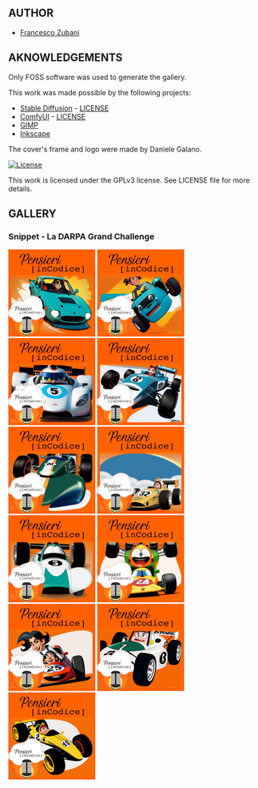 ## AUTHOR

- [Francesco Zubani](https://www.linkedin.com/in/francesco-zubani-5957081a6/)

## AKNOWLEDGEMENTS

Only FOSS software was used to generate the gallery.

This work was made possible by the following projects:

- [Stable Diffusion](https://github.com/CompVis/stable-diffusion) - [LICENSE](https://github.com/CompVis/stable-diffusion/blob/main/LICENSE)
- [ComfyUI](https://github.com/comfyanonymous/ComfyUI) - [LICENSE](https://github.com/comfyanonymous/ComfyUI/blob/master/LICENSE)
- [GIMP](https://www.gimp.org/)
- [Inkscape](https://inkscape.org/)

The cover's frame and logo were made by Daniele Galano.

[![License](https://img.shields.io/badge/License-GPL%20v3-blue.svg)](http://www.gnu.org/licenses/gpl-3.0)

This work is licensed under the GPLv3 license.
See LICENSE file for more details.

## GALLERY

### Snippet - La DARPA Grand Challenge

<div class="gallery">
  <a href="PIC65_01.png"><img class="thumbnail" src="./thumbs/PIC65_01.png" alt="PIC65_01"></a>
  <a href="PIC65_02.png"><img class="thumbnail" src="./thumbs/PIC65_02.png" alt="PIC65_02"></a>
  <a href="PIC65_03.png"><img class="thumbnail" src="./thumbs/PIC65_03.png" alt="PIC65_03"></a>
  <a href="PIC65_04.png"><img class="thumbnail" src="./thumbs/PIC65_04.png" alt="PIC65_04"></a>
  <a href="PIC65_05.png"><img class="thumbnail" src="./thumbs/PIC65_05.png" alt="PIC65_05"></a>
  <a href="PIC65_06.png"><img class="thumbnail" src="./thumbs/PIC65_06.png" alt="PIC65_06"></a>
  <a href="PIC65_07.png"><img class="thumbnail" src="./thumbs/PIC65_07.png" alt="PIC65_07"></a>
  <a href="PIC65_08.png"><img class="thumbnail" src="./thumbs/PIC65_08.png" alt="PIC65_08"></a>
  <a href="PIC65_09.png"><img class="thumbnail" src="./thumbs/PIC65_09.png" alt="PIC65_09"></a>
  <a href="PIC65_10.png"><img class="thumbnail" src="./thumbs/PIC65_10.png" alt="PIC65_10"></a>
  <a href="PIC65_11.png"><img class="thumbnail" src="./thumbs/PIC65_11.png" alt="PIC65_11"></a>
</div>
</body>
</html>
